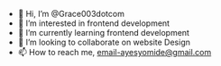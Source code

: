 - 👋 Hi, I’m @Grace003dotcom
- 👀 I’m interested in frontend development 
- 🌱 I’m currently learning frontend development
- 💞️ I’m looking to collaborate on website Design
- 📫 How to reach me, email-ayesyomide@gmail.com

<!---
Grace003dotcom/Grace003dotcom is a ✨ special ✨ repository because its `README.md` (this file) appears on your GitHub profile.
You can click the Preview link to take a look at your changes.
--->
